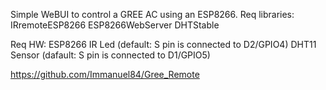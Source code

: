 Simple WeBUI to control a GREE AC using an ESP8266.
Req libraries:
 IRremoteESP8266
 ESP8266WebServer
 DHTStable
 
Req HW:
  ESP8266
  IR Led (default: S pin is connected to D2/GPIO4)
  DHT11 Sensor (dafault: S pin is connected to D1/GPIO5)

https://github.com/Immanuel84/Gree_Remote
